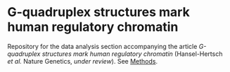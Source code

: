 # G-quadruplex structures mark human regulatory chromatin

Repository for the data analysis section accompanying the article *G-quadruplex structures mark human regulatory chromatin*
(Hansel-Hertsch *et al.* Nature Genetics, *under review*). See [Methods](Methods.md).

